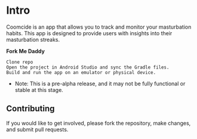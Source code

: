  
# Intro

Coomcide is an app that allows you to track and monitor your masturbation habits. This app is designed to provide users with insights into their masturbation streaks.

 **Fork Me Daddy**
 
    Clone repo
    Open the project in Android Studio and sync the Gradle files.
    Build and run the app on an emulator or physical device.

- Note: This is a pre-alpha release, and it may not be fully functional or stable at this stage.

## Contributing

If you would like to get involved, please fork the repository, make changes, and submit pull requests.

